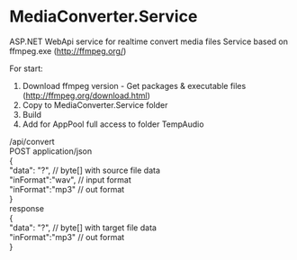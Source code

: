 # MediaConverter.Service
ASP.NET WebApi service for realtime convert media files
Service based on ffmpeg.exe (http://ffmpeg.org/)

For start:
1. Download ffmpeg version - Get packages & executable files (http://ffmpeg.org/download.html)
2. Copy to MediaConverter.Service folder
3. Build
4. Add for AppPool full access to folder TempAudio

/api/convert<br>
POST application/json<br>
{ <br>
  "data": "?", // byte[] with source file data <br>
  "inFormat":"wav", // input format <br>
  "inFormat":"mp3" // out format <br>
}
<br>response<br>
{<br>
  "data": "?", // byte[] with target file data <br>
  "inFormat":"mp3" // out format <br>
}
